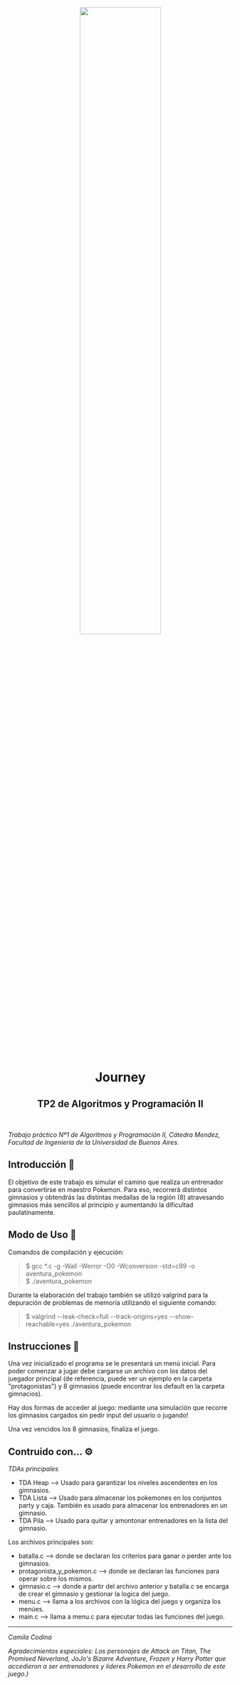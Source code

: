 <p align="center"><img width=60% src="https://upload.wikimedia.org/wikipedia/commons/thumb/9/98/International_Pok%C3%A9mon_logo.svg/800px-International_Pok%C3%A9mon_logo.svg.png"></p>


<h1 align="center">Journey</h1>
<h2 align="center">TP2 de Algoritmos y Programación II</h2><br>


_Trabajo práctico Nº1 de Algoritmos y Programación II, Cátedra Mendez, Facultad de Ingeniería de la Universidad de Buenos Aires._


## Introducción 🚀 

El objetivo de este trabajo es simular el camino que realiza un entrenador para convertirse en maestro Pokemon. Para eso, recorrerá distintos gimnasios y obtendrás las distintas medallas de la región (8) atravesando gimnasios más sencillos al principio y aumentando la dificultad paulatinamente.

## Modo de Uso 📝

Comandos de compilación y ejecución:

> $ gcc *.c -g -Wall -Werror -O0 -Wconversion -std=c99 -o aventura_pokemon          
> $ ./aventura_pokemon 

Durante la elaboración del trabajo también se utilizó valgrind para la depuración de problemas de memoria utilizando el siguiente comando: 

> $ valgrind --leak-check=full --track-origins=yes --show-reachable=yes ./aventura_pokemon 


## Instrucciones 🦆

Una vez inicializado el programa se le presentará un menú inicial.
Para poder comenzar a jugar debe cargarse un archivo con los datos del juegador principal (de referencia, puede ver un ejemplo en la carpeta "protagonistas") y 8 gimnasios (puede encontrar los default en la carpeta gimnacios).

Hay dos formas de acceder al juego: mediante una simulación que recorre los gimnasios cargados sin pedir input del usuario o jugando!

Una vez vencidos los 8 gimnasios, finaliza el juego. 


## Contruido con... ⚙

_TDAs principales_

- TDA Heap --> Usado para garantizar los niveles ascendentes en los gimnasios.
- TDA Lista --> Usado para almacenar los pokemones en los conjuntos party y caja. 
                También es usado para almacenar los entrenadores en un gimnasio.
- TDA Pila --> Usado para quitar y amontonar entrenadores en la lista del gimnasio.

Los archivos principales son:

- batalla.c --> donde se declaran los criterios para ganar o perder ante los gimnasios.
- protagonista_y_pokemon.c --> donde se declaran las funciones para operar sobre los mismos.
- gimnasio.c --> donde a partir del archivo anterior y batalla.c se encarga de crear el gimnasio y gestionar la logica del juego.
- menu.c --> llama a los archivos con la lógica del juego y organiza los menúes.
- main.c --> llama a menu.c para ejecutar todas las funciones del juego.

---

_Camila Codina_

_Agradecimientos especiales:_
_Los personajes de Attack on Titan, The Promised Neverland, JoJo's Bizarre Adventure, Frozen y Harry Potter que accedieron a ser entrenadores y líderes Pokemon en el desarrollo de este juego.)_

